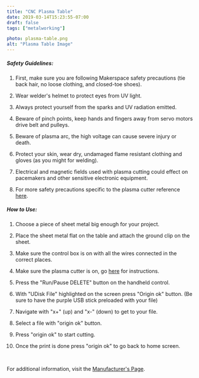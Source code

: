 ```yaml
---
title: "CNC Plasma Table"
date: 2019-03-14T15:23:55-07:00
draft: false
tags: ["metalworking"]

photo: plasma-table.png
alt: "Plasma Table Image"
---
```


##### Safety Guidelines:
1. First, make sure you are following Makerspace safety precautions (tie back       hair, no loose clothing, and closed-toe shoes).

2. Wear welder's helmet to protect eyes from UV light.

3. Always protect yourself from the sparks and UV radiation emitted.

4. Beware of pinch points, keep hands and fingers away from servo motors drive belt and pulleys.

5. Beware of plasma arc, the high voltage can cause severe injury or death. 

6. Protect your skin, wear dry, undamaged flame resistant clothing and gloves (as you might for welding).

7. Electrical and magnetic fields used with plasma cutting could effect on pacemakers and other sensitive electronic equipment. 

8. For more safety precautions specific to the plasma cutter reference <a href="/equipment/plasma-cutter/">here</a>.

##### How to Use:
1. Choose a piece of sheet metal big enough for your project.

2. Place the sheet metal flat on the table and attach the ground clip on the sheet.

3. Make sure the control box is on with all the wires connected in the correct places. 

4. Make sure the plasma cutter is on, go <a href="/equipment/plasma-cutter/">here</a> for instructions.

5. Press the "Run/Pause DELETE" button on the handheld control.

6. With "UDisk File" highlighted on the screen press "Origin ok" button. (Be sure to have the purple USB stick preloaded with your file)

7. Navigate with "x+" (up) and "x-" (down) to get to your file.

8. Select a file with "origin ok" button.

9. Press "origin ok" to start cutting.

10. Once the print is done press "origin ok" to go back to home screen.

<br/>

For additional information, visit the [Manufacturer's Page](https://www.baileigh.com/plasma-table-pt-22).


